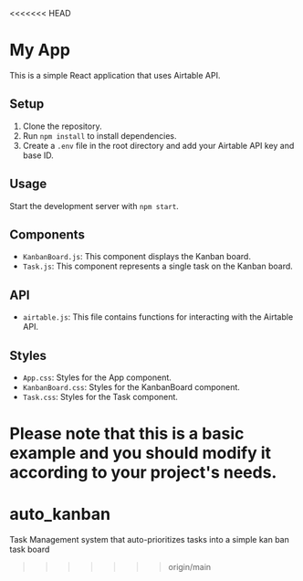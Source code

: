 <<<<<<< HEAD
# My App

This is a simple React application that uses Airtable API.

## Setup

1. Clone the repository.
2. Run `npm install` to install dependencies.
3. Create a `.env` file in the root directory and add your Airtable API key and base ID.

## Usage

Start the development server with `npm start`.

## Components

- `KanbanBoard.js`: This component displays the Kanban board.
- `Task.js`: This component represents a single task on the Kanban board.

## API

- `airtable.js`: This file contains functions for interacting with the Airtable API.

## Styles

- `App.css`: Styles for the App component.
- `KanbanBoard.css`: Styles for the KanbanBoard component.
- `Task.css`: Styles for the Task component.

Please note that this is a basic example and you should modify it according to your project's needs.
=======
# auto_kanban
Task Management system that auto-prioritizes tasks into a simple kan ban task board
>>>>>>> origin/main
